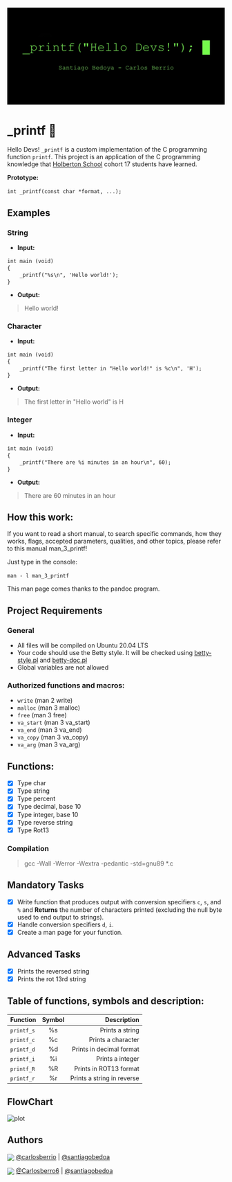 ![plot](images/header_img.jpg)

# _printf 👋
Hello Devs! ```_printf``` is a custom implementation of the C programming function ```printf```. This project is an application of the C programming knowledge that [Holberton School](https://www.holbertonschool.com/) cohort 17 students have learned.

**Prototype:**

``` int _printf(const char *format, ...); ```

## Examples

### String
* **Input:**
```
int main (void)
{
	_printf("%s\n", 'Hello world!');
}
```
* **Output:**
> Hello world!

### Character
* **Input:**
```
int main (void)
{
	_printf("The first letter in "Hello world!" is %c\n", 'H');
}
```
* **Output:**
> The first letter in "Hello world" is H

### Integer
* **Input:**
```
int main (void)
{
	_printf("There are %i minutes in an hour\n", 60);
}
```
* **Output:**
> There are 60 minutes in an hour


## How this work:

If you want to read a short manual, to search specific commands, how they works, flags, accepted parameters, qualities, and other topics, please refer to this manual man_3_printf!

Just type in the console:

```man - l man_3_printf```

This man page comes thanks to the pandoc program.

## Project Requirements

### General

* All files will be compiled on Ubuntu 20.04 LTS
* Your code should use the Betty style. It will be checked using [betty-style.pl](https://github.com/holbertonschool/Betty/blob/master/betty-style.pl) and [betty-doc.pl](https://github.com/holbertonschool/Betty/blob/master/betty-doc.pl)
* Global variables are not allowed

### Authorized functions and macros:

  * ```write``` (man 2 write)
  * ```malloc``` (man 3 malloc)
  * ```free``` (man 3 free)
  * ```va_start``` (man 3 va_start)
  * ```va_end``` (man 3 va_end)
  * ```va_copy``` (man 3 va_copy)
  * ```va_arg``` (man 3 va_arg)

## Functions:

- [x] Type char
- [x] Type string
- [x] Type percent
- [x] Type decimal, base 10
- [x] Type integer, base 10
- [x] Type reverse string
- [x] Type Rot13

### Compilation

> gcc -Wall -Werror -Wextra -pedantic -std=gnu89 *.c

## Mandatory Tasks

- [x] Write function that produces output with conversion specifiers ```c```, ```s```, and ```%``` and **Returns** the number of characters printed (excluding the null byte used to end output to strings).
- [x] Handle conversion specifiers ```d```, ```i```.
- [x] Create a man page for your function.

## Advanced Tasks

- [x] Prints the reversed string
- [x] Prints the rot 13rd string

## Table of functions, symbols and description:

| Function  | Symbol  | Description |
| :------ |:--------------:| ---------------------:|
| `printf_s`      | %s | Prints a string |
| `printf_c`      | %c  |   Prints a character |
| `printf_d`   | %d   |   Prints in decimal format |
| `printf_i`      |%i  |   Prints a integer |
| `printf_R`     | %R |   Prints in ROT13 format |
| `printf_r`     | %r |   Prints a string in reverse |


## FlowChart

![plot](images/printf_FLOW_CHART.jpg)


## Authors
<a href = 'https://www.github.com/Crisgrva'> <img width = '32px' align= 'center' src="https://raw.githubusercontent.com/rahulbanerjee26/githubAboutMeGenerator/main/icons/github.svg"/></a> [@carlosberrio](https://github.com/carlosberrio) | [@santiagobedoa](https://github.com/santiagobedoa)

<a href = 'https://www.twitter.com/crisgrvc'> <img width = '32px' align= 'center' src="https://raw.githubusercontent.com/rahulbanerjee26/githubAboutMeGenerator/main/icons/twitter.svg"/></a> [@Carlosberro6](https://twitter.com/carlosberro6) | [@santiagobedoa](https://twitter.com/santiagobedoa)
